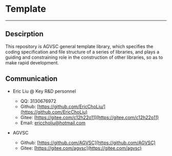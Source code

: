 # Template

---

## Descirption

This repository is AGVSC general template library, which specifies the coding specification and file structure of a series of libraries, and plays a guiding and constraining role in the construction of other libraries, so as to make rapid development.

## Communication

- Eric Liu @ Key R&D personnel
  - QQ: 3130676972
  - Github: [https://github.com/EricChoLiu/](https://github.com/EricChoLiu)
  - Gitee: [https://gitee.com/c12h22o11](https://gitee.com/c12h22o11)
  - Email: [ericcholiu@hotmail.com](ericcholiu@hotmail.com)

- AGVSC
  - Github: [https://github.com/AGVSC](https://github.com/AGVSC)
  - Gitee: [https://gitee.com/agvsc](https://gitee.com/agvsc)
